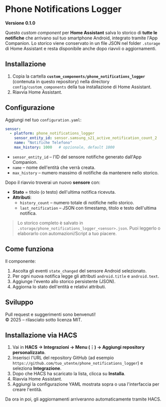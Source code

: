 # Phone Notifications Logger

**Versione 0.1.0**

Questo *custom component* per **Home Assistant** salva lo storico di **tutte le notifiche** che
arrivano sul tuo smartphone Android, integrato tramite l'App Companion.
Lo storico viene conservato in un file JSON nel folder `.storage` di Home Assistant
e resta disponibile anche dopo riavvii o aggiornamenti.

## Installazione

1. Copia la cartella **`custom_components/phone_notifications_logger`**
   (contenuta in questo repository) nella directory `config/custom_components`
   della tua installazione di Home Assistant.
2. Riavvia Home Assistant.

## Configurazione

Aggiungi nel tuo `configuration.yaml`:

```yaml
sensor:
  - platform: phone_notifications_logger
    sensor_entity_id: sensor.samsung_s21_active_notification_count_2
    name: "Notifiche Telefono"
    max_history: 1000   # opzionale, default 1000
```

* `sensor_entity_id` – l'ID del sensore notifiche generato dall'App Companion.
* `name` – nome dell'entità che verrà creata.
* `max_history` – numero massimo di notifiche da mantenere nello storico.

Dopo il riavvio troverai un nuovo **sensore** con:
* **Stato** = titolo (o testo) dell'ultima notifica ricevuta.
* **Attributi**:
  * `history_count` – numero totale di notifiche nello storico.
  * `last_notification` – JSON con timestamp, titolo e testo dell'ultima notifica.

> Lo storico completo è salvato in `.storage/phone_notifications_logger_<sensor>.json`.
> Puoi leggerlo o elaborarlo con automazioni/Script a tuo piacere.

## Come funziona

Il componente:
1. Ascolta gli eventi `state_changed` del sensore Android selezionato.
2. Per ogni nuova notifica legge gli attributi `android.title` e `android.text`.
3. Aggiunge l'evento allo storico persistente (JSON).
4. Aggiorna lo stato dell'entità e relativi attributi.

## Sviluppo

Pull request e suggerimenti sono benvenuti!  
© 2025 – rilasciato sotto licenza MIT.

## Installazione via HACS

1. Vai in **HACS → Integrazioni → Menu (⋮) → Aggiungi repository personalizzato**.
2. Inserisci l'URL del repository GitHub (ad esempio `https://github.com/tuo_utente/phone_notifications_logger`) e seleziona **Integrazione**.
3. Dopo che HACS ha scaricato la lista, clicca su **Installa**.
4. Riavvia Home Assistant.
5. Aggiungi la configurazione YAML mostrata sopra o usa l'interfaccia per creare l'entità.

Da ora in poi, gli aggiornamenti arriveranno automaticamente tramite HACS.
